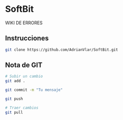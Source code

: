 # SoftBit

WIKI DE ERRORES

## Instrucciones

```bash 
git clone https://github.com/AdrianVlar/SoftBit.git
```

## Nota de GIT

```bash 
# Subir un cambio
git add .

git commit -m "Tu mensaje"

git push

# Traer cambios
git pull
```
